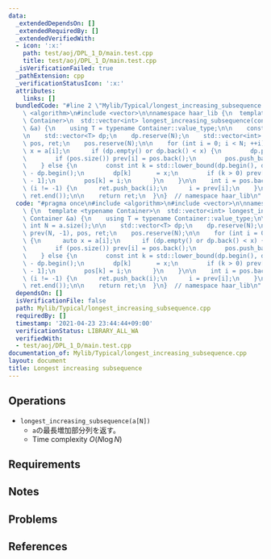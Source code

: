 ```yaml
---
data:
  _extendedDependsOn: []
  _extendedRequiredBy: []
  _extendedVerifiedWith:
  - icon: ':x:'
    path: test/aoj/DPL_1_D/main.test.cpp
    title: test/aoj/DPL_1_D/main.test.cpp
  _isVerificationFailed: true
  _pathExtension: cpp
  _verificationStatusIcon: ':x:'
  attributes:
    links: []
  bundledCode: "#line 2 \"Mylib/Typical/longest_increasing_subsequence.cpp\"\n#include\
    \ <algorithm>\n#include <vector>\n\nnamespace haar_lib {\n  template <typename\
    \ Container>\n  std::vector<int> longest_increasing_subsequence(const Container\
    \ &a) {\n    using T = typename Container::value_type;\n\n    const int N = a.size();\n\
    \n    std::vector<T> dp;\n    dp.reserve(N);\n    std::vector<int> prev(N, -1),\
    \ pos, ret;\n    pos.reserve(N);\n\n    for (int i = 0; i < N; ++i) {\n      auto\
    \ x = a[i];\n      if (dp.empty() or dp.back() < x) {\n        dp.push_back(x);\n\
    \        if (pos.size()) prev[i] = pos.back();\n        pos.push_back(i);\n  \
    \    } else {\n        const int k = std::lower_bound(dp.begin(), dp.end(), x)\
    \ - dp.begin();\n        dp[k]       = x;\n        if (k > 0) prev[i] = pos[k\
    \ - 1];\n        pos[k] = i;\n      }\n    }\n\n    int i = pos.back();\n    while\
    \ (i != -1) {\n      ret.push_back(i);\n      i = prev[i];\n    }\n\n    std::reverse(ret.begin(),\
    \ ret.end());\n\n    return ret;\n  }\n}  // namespace haar_lib\n"
  code: "#pragma once\n#include <algorithm>\n#include <vector>\n\nnamespace haar_lib\
    \ {\n  template <typename Container>\n  std::vector<int> longest_increasing_subsequence(const\
    \ Container &a) {\n    using T = typename Container::value_type;\n\n    const\
    \ int N = a.size();\n\n    std::vector<T> dp;\n    dp.reserve(N);\n    std::vector<int>\
    \ prev(N, -1), pos, ret;\n    pos.reserve(N);\n\n    for (int i = 0; i < N; ++i)\
    \ {\n      auto x = a[i];\n      if (dp.empty() or dp.back() < x) {\n        dp.push_back(x);\n\
    \        if (pos.size()) prev[i] = pos.back();\n        pos.push_back(i);\n  \
    \    } else {\n        const int k = std::lower_bound(dp.begin(), dp.end(), x)\
    \ - dp.begin();\n        dp[k]       = x;\n        if (k > 0) prev[i] = pos[k\
    \ - 1];\n        pos[k] = i;\n      }\n    }\n\n    int i = pos.back();\n    while\
    \ (i != -1) {\n      ret.push_back(i);\n      i = prev[i];\n    }\n\n    std::reverse(ret.begin(),\
    \ ret.end());\n\n    return ret;\n  }\n}  // namespace haar_lib\n"
  dependsOn: []
  isVerificationFile: false
  path: Mylib/Typical/longest_increasing_subsequence.cpp
  requiredBy: []
  timestamp: '2021-04-23 23:44:44+09:00'
  verificationStatus: LIBRARY_ALL_WA
  verifiedWith:
  - test/aoj/DPL_1_D/main.test.cpp
documentation_of: Mylib/Typical/longest_increasing_subsequence.cpp
layout: document
title: Longest increasing subsequence
---
```


## Operations

- `longest_increasing_subsequence(a[N])`
	- `a`の最長増加部分列を返す。
	- Time complexity $O(N \log N)$

## Requirements

## Notes

## Problems

## References
